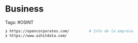 # Business 

Tags: #OSINT 

```bash 
❯ https://opencorporates.com/         # Info de la empresa 
❯ https://www.aihitdata.com/         
```